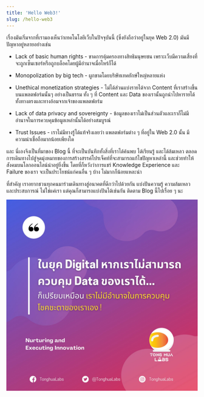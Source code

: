 ```yaml
---
title: 'Hello Web3!'
slug: /hello-web3
---
```


เรื่องมันเริ่มจากที่เรามองเห็นว่าเทคโนโลยีเว็บในปัจจุบันนี้ (ซึ่งยังถือว่าอยู่ในยุค Web 2.0) มันมีปัญหาอยู่หลายอย่างเช่น

- Lack of basic human rights - ขาดการคุ้มครองทางสิทธิมนุษยชน เพราะเว็บมีความเสี่ยงที่จะถูกเซ็นเซอร์หรือถูกบล็อคโดยผู้มีอำนาจเมื่อไหร่ก็ได้

- Monopolization by big tech - ผูกขาดโดยบริษัทเทคยักษ์ใหญ่หลายแห่ง

- Unethical monetization strategies - ไม่ได้ส่วนแบ่งรายได้จาก Content ที่เราสร้างขึ้นบนแพลตฟอร์มนั้นๆ อย่างเป็นธรรม ทั้ง ๆ ที่ Content และ Data ของเรานั้นถูกนำไปหารายได้ทั้งทางตรงและทางอ้อมจากเจ้าของแพลตฟอร์ม

- Lack of data privacy and sovereignty - ข้อมูลของเราไม่เป็นส่วนตัวและเราก็ไม่มีอำนาจในการควบคุมข้อมูลเหล่านั้นได้อย่างสมบูรณ์

- Trust Issues - เราไม่มีทางรู้ได้แท้จริงเลยว่า แพลตฟอร์มต่าง ๆ ที่อยู่ใน Web 2.0 นั้น มีความน่าเชื่อถือมากน้อยเพียงใด

และ นี่เองจึงเป็นที่มาของ Blog นี้ ที่จะเป็นบันทึกทั้งสิ่งที่เราได้ค้นพบ ได้เรียนรู้ และได้ล้มเหลว ตลอดการเดินทางไปสู่จุดมุ่งหมายของการสร้างสรรค์โปรเจ็คท์ที่จะสามารถแก้ไขปัญหาเหล่านี้ และช่วยทำให้สังคมบนโลกออนไลน์น่าอยู่ยิ่งขึ้น โดยที่ก็หวังว่าการแชร์ Knowledge Experience และ Failure ของเรา จะเป็นประโยชน์แก่คนอื่น ๆ บ้าง ไม่มากก็น้อยแหละน่า

ที่สำคัญ เราอยากชวนทุกคนมาร่วมเดินทางสู่อนาคตที่ดีกว่าไปด้วยกัน แบ่งปันความรู้ ความล้มเหลว และประสบการณ์ ไม่ใช่แค่เรา แต่คุณก็สามารถแบ่งปันได้เช่นกัน ติดตาม Blog นี้ไปเรื่อย ๆ นะ

![data privacy](/img/web3-lab/data_privacy.jpeg)
